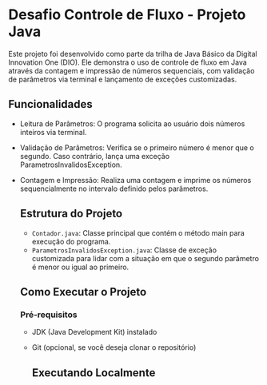 # Desafio Controle de Fluxo - Projeto Java

Este projeto foi desenvolvido como parte da trilha de Java Básico da Digital Innovation One (DIO). Ele demonstra o uso de controle de fluxo em Java através da contagem e impressão de números sequenciais, com validação de parâmetros via terminal e lançamento de exceções customizadas.

## Funcionalidades

- Leitura de Parâmetros: O programa solicita ao usuário dois números inteiros via terminal.
- Validação de Parâmetros: Verifica se o primeiro número é menor que o segundo. Caso contrário, lança uma exceção ParametrosInvalidosException.
- Contagem e Impressão: Realiza uma contagem e imprime os números sequencialmente no intervalo definido pelos parâmetros.

  ## Estrutura do Projeto

  - `Contador.java`: Classe principal que contém o método main para execução do programa.
  - `ParametrosInvalidosException.java`: Classe de exceção customizada para lidar com a situação em que o segundo parâmetro é menor ou igual ao primeiro.
 
  ## Como Executar o Projeto
 
  ### Pré-requisitos

  - JDK (Java Development Kit) instalado
  - Git (opcional, se você deseja clonar o repositório)
 
    ## Executando Localmente
